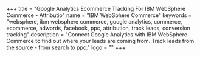 +++
title = "Google Analytics Ecommerce Tracking For IBM WebSphere Commerce - Attributio"
name = "IBM WebSphere Commerce"
keywords = "websphere, ibm websphere commerce, google analytics, commerce, ecommerce, adwords, facebook, ppc, attribution, track leads, conversion tracking"
description = "Connect Google Analytics with IBM WebSphere Commerce to find out where your leads are coming from. Track leads from the source - from search to ppc."
logo = ""
+++

